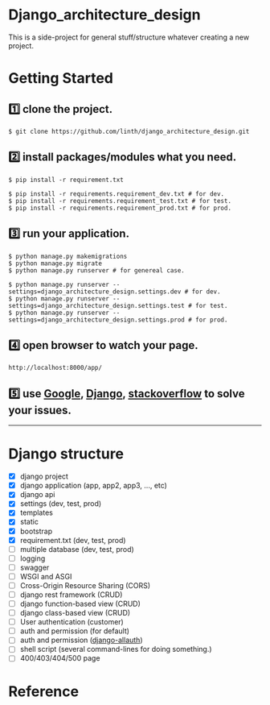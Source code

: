# Django_architecture_design
This is a side-project for general stuff/structure whatever creating a new project.

# Getting Started
## :one: clone the project.
```
$ git clone https://github.com/linth/django_architecture_design.git
```

## :two: install packages/modules what you need.
```
$ pip install -r requirement.txt

$ pip install -r requirements.requirement_dev.txt # for dev.
$ pip install -r requirements.requirement_test.txt # for test.
$ pip install -r requirements.requirement_prod.txt # for prod.
```

## :three: run your application.
```
$ python manage.py makemigrations
$ python manage.py migrate
$ python manage.py runserver # for genereal case.

$ python manage.py runserver --settings=django_architecture_design.settings.dev # for dev.
$ python manage.py runserver --settings=django_architecture_design.settings.test # for test.
$ python manage.py runserver --settings=django_architecture_design.settings.prod # for prod.
```

## :four: open browser to watch your page.
```
http://localhost:8000/app/
```

## :five: use [Google](https://www.google.com/), [Django](https://www.djangoproject.com/), [stackoverflow](https://stackoverflow.com/) to solve your issues.

---
# Django structure
- [x] django project
- [x] django application (app, app2, app3, ..., etc)
- [x] django api
- [x] settings (dev, test, prod)
- [x] templates
- [x] static
- [x] bootstrap
- [x] requirement.txt (dev, test, prod)
- [ ] multiple database (dev, test, prod)
- [ ] logging
- [ ] swagger
- [ ] WSGI and ASGI
- [ ] Cross-Origin Resource Sharing (CORS)
- [ ] django rest framework (CRUD)
- [ ] django function-based view (CRUD)
- [ ] django class-based view (CRUD)
- [ ] User authentication (customer)
- [ ] auth and permission (for default)
- [ ] auth and permission ([django-allauth](https://django-allauth.readthedocs.io/en/latest/index.html))
- [ ] shell script (several command-lines for doing something.)
- [ ] 400/403/404/500 page

#

# Reference
